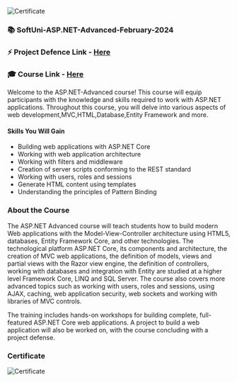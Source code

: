 <img src="https://imgur.com/ggYTIVc.png" alt="Certificate"/>
  
### 📚 SoftUni-ASP.NET-Advanced-February-2024

### ⚡ Project Defence Link - [Here](https://github.com/gogata05/SkyDiving-ASP.NET-Project-001)

### 🎓 Course Link - [Here](https://softuni.bg/trainings/4369/asp-net-advanced-february-2024)

Welcome to the ASP.NET-Advanced course! This course will equip participants with the knowledge and skills required to work with ASP.NET applications. Throughout this course, you will delve into various aspects of web development,MVC,HTML,Database,Entity Framework and more.

#### Skills You Will Gain
- Building web applications with ASP.NET Core
- Working with web application architecture
- Working with filters and middleware
- Creation of server scripts conforming to the REST standard
- Working with users, roles and sessions
- Generate HTML content using templates
- Understanding the principles of Pattern Binding

### About the Course

The ASP.NET Advanced course will teach students how to build modern Web applications with the Model-View-Controller architecture using HTML5, databases, Entity Framework Core, and other technologies. The technological platform ASP.NET Core, its components and architecture, the creation of MVC web applications, the definition of models, views and partial views with the Razor view engine, the definition of controllers, working with databases and integration with Entity are studied at a higher level Framework Core, LINQ and SQL Server. The course also covers more advanced topics such as working with users, roles and sessions, using AJAX, caching, web application security, web sockets and working with libraries of MVC controls.

The training includes hands-on workshops for building complete, full-featured ASP.NET Core web applications. A project to build a web application will also be worked on, with the course concluding with a project defense.

### Certificate

![Certificate](https://imgur.com/ggYTIVc.png)


 
 
